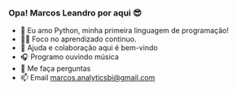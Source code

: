 ### Opa! Marcos Leandro por aqui 😎


- 🥰 Eu amo Python, minha primeira linguagem de programação!
- 🧑‍🎓 Foco no aprendizado continuo.
- 👯 Ajuda e colaboração aqui é bem-vindo
- 🎧 Programo ouvindo música
- 💬 Me faça perguntas
- 📫 Email marcos.analyticsbi@gmail.com

